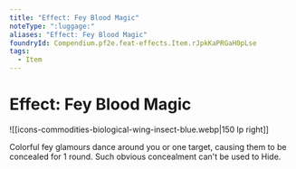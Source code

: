 ```yaml
---
title: "Effect: Fey Blood Magic"
noteType: ":luggage:"
aliases: "Effect: Fey Blood Magic"
foundryId: Compendium.pf2e.feat-effects.Item.rJpkKaPRGaH0pLse
tags:
  - Item
---
```


# Effect: Fey Blood Magic
![[icons-commodities-biological-wing-insect-blue.webp|150 lp right]]

Colorful fey glamours dance around you or one target, causing them to be concealed for 1 round. Such obvious concealment can't be used to Hide.
